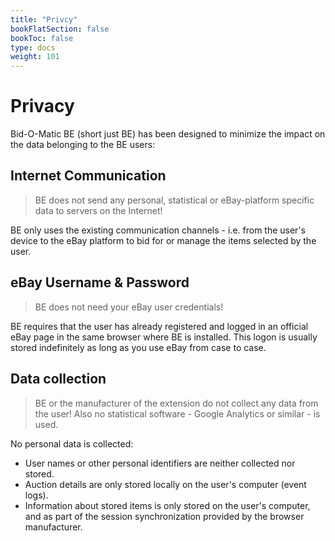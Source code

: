 ```yaml
---
title: "Privcy"
bookFlatSection: false
bookToc: false
type: docs
weight: 101
---
```


# Privacy
Bid-O-Matic BE (short just BE) has been designed to minimize the impact on the data belonging to the BE users:

## Internet Communication
> BE does not send any personal, statistical or eBay-platform specific data to servers on the Internet!

BE only uses the existing communication channels - i.e. from the user's device to the eBay platform to bid for
or manage the items selected by the user.

## eBay Username & Password
> BE does not need your eBay user credentials!

BE requires that the user has already registered and logged in an official eBay page in the same browser where BE
is installed. This logon is usually stored indefinitely as long as you use eBay from case to case.

## Data collection
> BE or the manufacturer of the extension do not collect any data from the user!
> Also no statistical software - Google Analytics or similar - is used.

No personal data is collected:

* User names or other personal identifiers are neither collected nor stored.
* Auction details are only stored locally on the user's computer (event logs).
* Information about stored items is only stored on the user's computer, and as part of the
  session synchronization provided by the browser manufacturer.